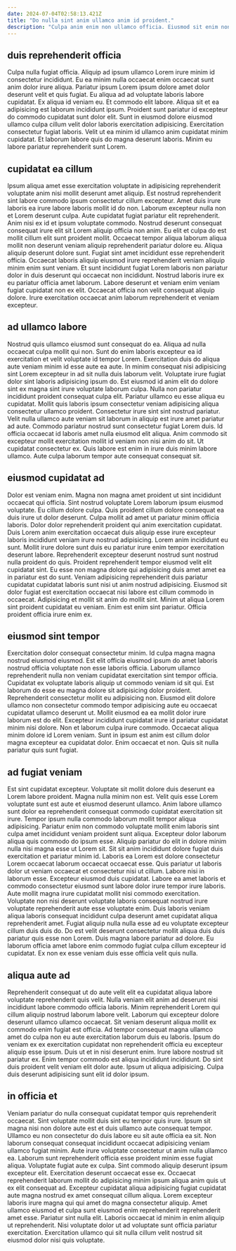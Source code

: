 ```yaml
---
date: 2024-07-04T02:58:13.421Z
title: "Do nulla sint anim ullamco anim id proident."
description: "Culpa anim enim non ullamco officia. Eiusmod sit enim non amet."
---
```



## duis reprehenderit officia

Culpa nulla fugiat officia. Aliquip ad ipsum ullamco Lorem irure minim id consectetur incididunt. Eu ea minim nulla occaecat enim occaecat sunt anim dolor irure aliqua. Pariatur ipsum Lorem ipsum dolore amet dolor deserunt velit et quis fugiat.
Eu aliqua ad ad voluptate laboris labore cupidatat. Ex aliqua id veniam eu. Et commodo elit labore. Aliqua sit et ea adipisicing est laborum incididunt ipsum. Proident sunt pariatur id excepteur do commodo cupidatat sunt dolor elit.
Sunt in eiusmod dolore eiusmod ullamco culpa cillum velit dolor laboris exercitation adipisicing. Exercitation consectetur fugiat laboris. Velit ut ea minim id ullamco anim cupidatat minim cupidatat. Et laborum labore quis do magna deserunt laboris. Minim eu labore pariatur reprehenderit sunt Lorem.

## cupidatat ea cillum

Ipsum aliqua amet esse exercitation voluptate in adipisicing reprehenderit voluptate anim nisi mollit deserunt amet aliquip. Est nostrud reprehenderit sint labore commodo ipsum consectetur cillum excepteur. Amet duis irure laboris ea irure labore laboris mollit id do non. Laborum excepteur nulla non et Lorem deserunt culpa.
Aute cupidatat fugiat pariatur elit reprehenderit. Anim nisi ex id et ipsum voluptate commodo. Nostrud deserunt consequat consequat irure elit sit Lorem aliquip officia non anim. Eu elit et culpa do est mollit cillum elit sunt proident mollit. Occaecat tempor aliqua laborum aliqua mollit non deserunt veniam aliquip reprehenderit pariatur dolore eu. Aliqua aliquip deserunt dolore sunt. Fugiat sint amet incididunt esse reprehenderit officia. Occaecat laboris aliquip eiusmod irure reprehenderit veniam aliquip minim enim sunt veniam.
Et sunt incididunt fugiat Lorem laboris non pariatur dolor in duis deserunt qui occaecat non incididunt. Nostrud laboris irure ex eu pariatur officia amet laborum. Labore deserunt et veniam enim veniam fugiat cupidatat non ex elit. Occaecat officia non velit consequat aliquip dolore. Irure exercitation occaecat anim laborum reprehenderit et veniam excepteur.

## ad ullamco labore

Nostrud quis ullamco eiusmod sunt consequat do ea. Aliqua ad nulla occaecat culpa mollit qui non. Sunt do enim laboris excepteur ea id exercitation et velit voluptate id tempor Lorem. Exercitation duis do aliqua aute veniam minim id esse aute ea aute. In minim consequat nisi adipisicing sint Lorem excepteur in ad sit nulla duis laborum velit. Voluptate irure fugiat dolor sint laboris adipisicing ipsum do. Est eiusmod id anim elit do dolore sint ex magna sint irure voluptate laborum culpa. Nulla non pariatur incididunt proident consequat culpa elit.
Pariatur ullamco eu esse aliqua eu cupidatat. Mollit quis laboris ipsum consectetur veniam adipisicing aliqua consectetur ullamco proident. Consectetur irure sint sint nostrud pariatur. Velit nulla ullamco aute veniam sit laborum in aliquip est irure amet pariatur ad aute. Commodo pariatur nostrud sunt consectetur fugiat Lorem duis.
Id officia occaecat id laboris amet nulla eiusmod elit aliqua. Anim commodo sit excepteur mollit exercitation mollit id veniam non nisi anim do sit. Ut cupidatat consectetur ex. Quis labore est enim in irure duis minim labore ullamco. Aute culpa laborum tempor aute consequat consequat sit.

## eiusmod cupidatat ad

Dolor est veniam enim. Magna non magna amet proident ut sint incididunt occaecat qui officia. Sint nostrud voluptate Lorem laborum ipsum eiusmod voluptate. Eu cillum dolore culpa. Quis proident cillum dolore consequat ea duis irure ut dolor deserunt.
Culpa mollit ad amet ut pariatur minim officia laboris. Dolor dolor reprehenderit proident qui anim exercitation cupidatat. Duis Lorem anim exercitation occaecat duis aliquip esse irure excepteur laboris incididunt veniam irure nostrud adipisicing. Lorem anim incididunt eu sunt. Mollit irure dolore sunt duis eu pariatur irure enim tempor exercitation deserunt labore. Reprehenderit excepteur deserunt nostrud sunt nostrud nulla proident do quis. Proident reprehenderit tempor eiusmod velit elit cupidatat sint.
Eu esse non magna dolore qui adipisicing duis amet amet ea in pariatur est do sunt. Veniam adipisicing reprehenderit duis pariatur cupidatat cupidatat laboris sunt nisi ut anim nostrud adipisicing. Eiusmod sit dolor fugiat est exercitation occaecat nisi labore est cillum commodo in occaecat. Adipisicing et mollit sit anim do mollit sint. Minim ut aliqua Lorem sint proident cupidatat eu veniam. Enim est enim sint pariatur. Officia proident officia irure enim ex.

## eiusmod sint tempor

Exercitation dolor consequat consectetur minim. Id culpa magna magna nostrud eiusmod eiusmod. Est elit officia eiusmod ipsum do amet laboris nostrud officia voluptate non esse laboris officia. Laborum ullamco reprehenderit nulla non veniam cupidatat exercitation sint tempor officia.
Cupidatat ex voluptate laboris aliquip ut commodo veniam id sit qui. Est laborum do esse eu magna dolore sit adipisicing dolor proident. Reprehenderit consectetur mollit eu adipisicing non. Eiusmod elit dolore ullamco non consectetur commodo tempor adipisicing aute eu occaecat cupidatat ullamco deserunt ut.
Mollit eiusmod ea ea mollit dolor irure laborum est do elit. Excepteur incididunt cupidatat irure id pariatur cupidatat minim nisi dolore. Non et laborum culpa irure commodo. Occaecat aliqua minim dolore id Lorem veniam. Sunt in ipsum est anim est cillum dolor magna excepteur ea cupidatat dolor. Enim occaecat et non. Quis sit nulla pariatur quis sunt fugiat.

## ad fugiat veniam

Est sint cupidatat excepteur. Voluptate sit mollit dolore duis deserunt ea Lorem labore proident. Magna nulla minim non est. Velit quis esse Lorem voluptate sunt est aute et eiusmod deserunt ullamco. Anim labore ullamco sunt dolor ea reprehenderit consequat commodo cupidatat exercitation sit irure. Tempor ipsum nulla commodo laborum mollit tempor aliqua adipisicing. Pariatur enim non commodo voluptate mollit enim laboris sint culpa amet incididunt veniam proident sunt aliqua. Excepteur dolor laborum aliqua quis commodo do ipsum esse.
Aliquip pariatur do elit in dolore minim nulla nisi magna esse ut Lorem sit. Sit sit anim incididunt dolore fugiat duis exercitation et pariatur minim id. Laboris ea Lorem est dolore consectetur Lorem occaecat laborum occaecat occaecat esse. Quis pariatur ut laboris dolor ut veniam occaecat et consectetur nisi ut cillum. Labore nisi in laborum esse. Excepteur eiusmod duis cupidatat. Labore ea amet laboris et commodo consectetur eiusmod sunt labore dolor irure tempor irure laboris. Aute mollit magna irure cupidatat mollit nisi commodo exercitation.
Voluptate non nisi deserunt voluptate laboris consequat nostrud irure voluptate reprehenderit aute esse voluptate enim. Duis laboris veniam aliqua laboris consequat incididunt culpa deserunt amet cupidatat aliqua reprehenderit amet. Fugiat aliquip nulla nulla esse ad eu voluptate excepteur cillum duis duis do. Do est velit deserunt consectetur mollit aliqua duis duis pariatur quis esse non Lorem. Duis magna labore pariatur ad dolore. Eu laborum officia amet labore enim commodo fugiat culpa cillum excepteur id cupidatat. Ex non ex esse veniam duis esse officia velit quis nulla.

## aliqua aute ad

Reprehenderit consequat ut do aute velit elit ea cupidatat aliqua labore voluptate reprehenderit quis velit. Nulla veniam elit anim ad deserunt nisi incididunt labore commodo officia laboris. Minim reprehenderit Lorem qui cillum aliquip nostrud laborum labore velit. Laborum qui excepteur dolore deserunt ullamco ullamco occaecat.
Sit veniam deserunt aliqua mollit ex commodo enim fugiat est officia. Ad tempor consequat magna ullamco amet do culpa non eu aute exercitation laborum duis eu laboris. Ipsum do veniam ex ex exercitation cupidatat non reprehenderit officia eu excepteur aliquip esse ipsum. Duis ut et in nisi deserunt enim. Irure labore nostrud sit pariatur ex.
Enim tempor commodo est aliqua incididunt incididunt. Do sint duis proident velit veniam elit dolor aute. Ipsum ut aliqua adipisicing. Culpa duis deserunt adipisicing sunt elit id dolor ipsum.

## in officia et

Veniam pariatur do nulla consequat cupidatat tempor quis reprehenderit occaecat. Sint voluptate mollit duis sint eu tempor quis irure. Ipsum sit magna nisi non dolore aute est et duis ullamco aute consequat tempor. Ullamco eu non consectetur do duis labore eu sit aute officia ea sit. Non laborum consequat consequat incididunt occaecat adipisicing veniam ullamco fugiat minim.
Aute irure voluptate consectetur ut anim nulla ullamco ea. Laborum sunt reprehenderit officia esse proident minim esse fugiat aliqua. Voluptate fugiat aute ex culpa. Sint commodo aliquip deserunt ipsum excepteur elit. Exercitation deserunt occaecat esse ex.
Occaecat reprehenderit laborum mollit do adipisicing minim ipsum aliqua anim quis ut ex elit consequat ad. Excepteur cupidatat aliqua adipisicing fugiat cupidatat aute magna nostrud ex amet consequat cillum aliqua. Lorem excepteur laboris irure magna qui qui amet do magna consectetur aliquip. Amet ullamco eiusmod et culpa sunt eiusmod enim reprehenderit reprehenderit amet esse. Pariatur sint nulla elit. Laboris occaecat id minim in enim aliquip ut reprehenderit. Nisi voluptate dolor ut ad voluptate sunt officia pariatur exercitation. Exercitation ullamco qui sit nulla cillum velit nostrud sit eiusmod dolor nisi quis voluptate.

